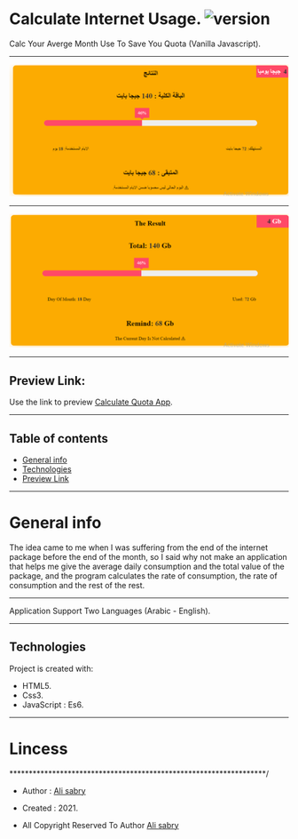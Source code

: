 # Calculate Internet Usage. ![version](https://img.shields.io/badge/version-1.1-brightgreen)
Calc Your Averge Month Use To Save You Quota (Vanilla Javascript).

<hr />

<img src="images/preview-ar.png" />

<hr />
<img src="images/preview-en.png" />

<hr />

## Preview Link:

Use the link to preview [Calculate Quota App](https://ali-sabry.github.io/calculate-quota).

<hr />

## Table of contents
* [General info](#general-info)
* [Technologies](#technologies)
* [Preview Link](#Preview-Link)

<hr />

# General info
The idea came to me when I was suffering from the end of the internet package before the end of the month, so I said why not make an application that helps me give the average daily consumption and the total value of the package, and the program calculates the rate of consumption, the rate of consumption and the rest of the rest.

<hr />

Application Support Two Languages (Arabic - English).

<hr />

## Technologies
Project is created with:
* HTML5.
* Css3.
* JavaScript : Es6.

<hr />

# Lincess
******************************************************************/

* Author      : [Ali sabry](https://www.linkedin.com/in/ali-sabry/)
* Created     : 2021.

* All Copyright Reserved To Author [Ali sabry](https://www.linkedin.com/in/ali-sabry/)
